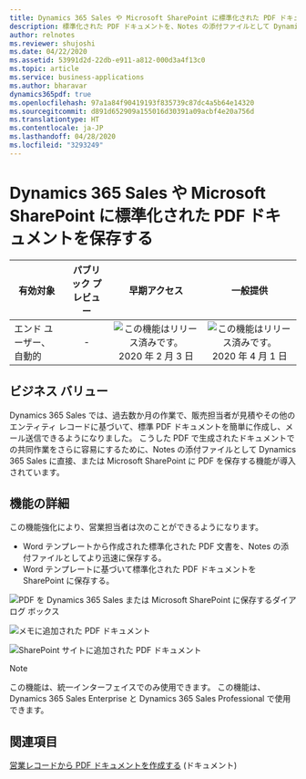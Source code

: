 ```yaml
---
title: Dynamics 365 Sales や Microsoft SharePoint に標準化された PDF ドキュメントを保存する
description: 標準化された PDF ドキュメントを、Notes の添付ファイルとして Dynamics 365 Sales に保存するか、または Microsoft SharePoint に保存します。
author: relnotes
ms.reviewer: shujoshi
ms.date: 04/22/2020
ms.assetid: 53991d2d-22db-e911-a812-000d3a4f13c0
ms.topic: article
ms.service: business-applications
ms.author: bharavar
dynamics365pdf: true
ms.openlocfilehash: 97a1a84f90419193f835739c87dc4a5b64e14320
ms.sourcegitcommit: d891d652909a155016d30391a09acbf4e20a756d
ms.translationtype: HT
ms.contentlocale: ja-JP
ms.lasthandoff: 04/28/2020
ms.locfileid: "3293249"
---
```

# <a name="save-standardized-pdf-documents-to-dynamics-365-sales-or-microsoft-sharepoint"></a>Dynamics 365 Sales や Microsoft SharePoint に標準化された PDF ドキュメントを保存する


| 有効対象    |  パブリック プレビュー | 早期アクセス | 一般提供 | 
| ---------- | :----------: |:----------: |:----------: |
|エンド ユーザー、自動的|-|![この機能はリリース済みです。](/dynamics365-release-plan/media/green-checkmark.png "この機能はリリース済みです。") 2020 年 2 月 3 日| ![この機能はリリース済みです。](/dynamics365-release-plan/media/green-checkmark.png "この機能はリリース済みです。") 2020 年 4 月 1 日|


## <a name="business-value"></a>ビジネス バリュー
<!-- bv start -->
Dynamics 365 Sales では、過去数か月の作業で、販売担当者が見積やその他のエンティティ レコードに基づいて、標準 PDF ドキュメントを簡単に作成し、メール送信できるようになりました。 こうした PDF で生成されたドキュメントでの共同作業をさらに容易にするために、Notes の添付ファイルとして Dynamics 365 Sales に直接、または Microsoft SharePoint に PDF を保存する機能が導入されています。
<!-- bv end -->



## <a name="feature-details"></a>機能の詳細
<!--feature detail start -->
この機能強化により、営業担当者は次のことができるようになります。

-  Word テンプレートから作成された標準化された PDF 文書を、Notes の添付ファイルとしてより迅速に保存する。
-  Word テンプレートに基づいて標準化された PDF ドキュメントを SharePoint に保存する。
<!--feature detail end -->

![PDF を Dynamics 365 Sales または Microsoft SharePoint に保存するダイアログ ボックス](media/save-sharepoint-1.png "PDF を Dynamics 365 Sales または Microsoft SharePoint に保存するダイアログ ボックス")
<!-- Picture 1 -->
![メモに追加された PDF ドキュメント](media/save-sharepoint-2.png "メモに追加された PDF ドキュメント")
<!-- Picture 2 -->
![SharePoint サイトに追加された PDF ドキュメント](media/save-sharepoint-3.png "SharePoint サイトに追加された PDF ドキュメント")
<!-- Picture 3 -->

> [!NOTE]
> この機能は、統一インターフェイスでのみ使用できます。 この機能は、Dynamics 365 Sales Enterprise と Dynamics 365 Sales Professional で使用できます。







## <a name="see-also"></a>関連項目

<!--docs start-->
[営業レコードから PDF ドキュメントを作成する](https://docs.microsoft.com/dynamics365/sales-enterprise/create-quote-pdf) (ドキュメント)
<!--docs end-->
